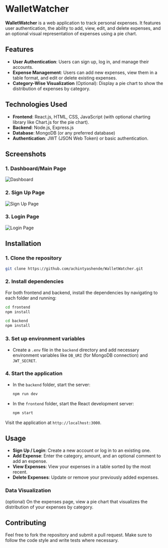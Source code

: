 # WalletWatcher

**WalletWatcher** is a web application to track personal expenses. It features user authentication, the ability to add, view, edit, and delete expenses, and an optional visual representation of expenses using a pie chart.

## Features
- **User Authentication**: Users can sign up, log in, and manage their accounts.
- **Expense Management**: Users can add new expenses, view them in a table format, and edit or delete existing expenses.
- **Category-Wise Visualization** (Optional): Display a pie chart to show the distribution of expenses by category.

## Technologies Used
- **Frontend**: React.js, HTML, CSS, JavaScript (with optional charting library like Chart.js for the pie chart).
- **Backend**: Node.js, Express.js
- **Database**: MongoDB (or any preferred database)
- **Authentication**: JWT (JSON Web Token) or basic authentication.
  
## Screenshots

### 1. Dashboard/Main Page
![Dashboard](https://github.com/user-attachments/assets/01013afd-fdd7-44c2-9e33-09c2472076a8)

### 2. Sign Up Page
![Sign Up Page](https://github.com/user-attachments/assets/2294082b-459c-4115-909a-bf2a7364e68b)

### 3. Login Page
![Login Page](https://github.com/user-attachments/assets/c9ff319b-75a5-455e-9b39-edbf51d893ef)

  
## Installation

### 1. Clone the repository
```bash
git clone https://github.com/achintyashende/WalletWatcher.git
```

### 2. Install dependencies
For both frontend and backend, install the dependencies by navigating to each folder and running:

```bash
cd frontend
npm install
```

```bash
cd backend
npm install
```

### 3. Set up environment variables
- Create a `.env` file in the `backend` directory and add necessary environment variables like `DB_URI` (for MongoDB connection) and `JWT_SECRET`.

### 4. Start the application
- In the `backend` folder, start the server:
  ```bash
  npm run dev
  ```

- In the `frontend` folder, start the React development server:
  ```bash
  npm start
  ```

Visit the application at `http://localhost:3000`.

## Usage

- **Sign Up / Login**: Create a new account or log in to an existing one.
- **Add Expense**: Enter the category, amount, and an optional comment to add an expense.
- **View Expenses**: View your expenses in a table sorted by the most recent.
- **Delete Expenses**: Update or remove your previously added expenses.

### Data Visualization
(optional) On the expenses page, view a pie chart that visualizes the distribution of your expenses by category.


## Contributing
Feel free to fork the repository and submit a pull request. Make sure to follow the code style and write tests where necessary.
